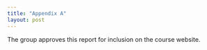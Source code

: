 ```yaml
---
title: "Appendix A"
layout: post
---
```


The group approves this report for inclusion on the course website.

